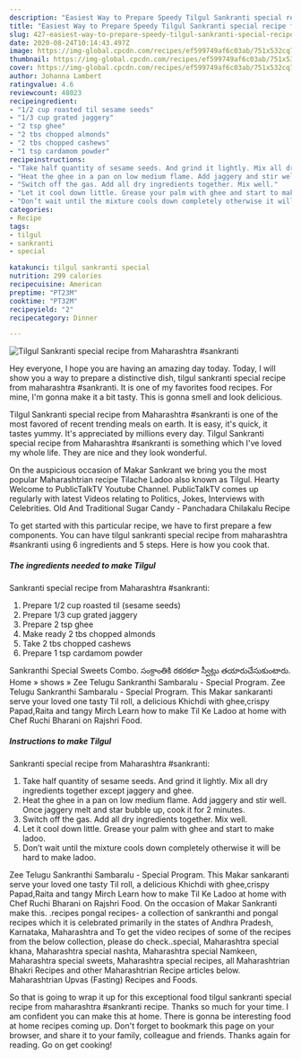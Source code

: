 ```yaml
---
description: "Easiest Way to Prepare Speedy Tilgul Sankranti special recipe from Maharashtra  #sankranti"
title: "Easiest Way to Prepare Speedy Tilgul Sankranti special recipe from Maharashtra  #sankranti"
slug: 427-easiest-way-to-prepare-speedy-tilgul-sankranti-special-recipe-from-maharashtra-sankranti
date: 2020-08-24T10:14:43.497Z
image: https://img-global.cpcdn.com/recipes/ef599749af6c03ab/751x532cq70/tilgul-sankranti-special-recipe-from-maharashtra-sankranti-recipe-main-photo.jpg
thumbnail: https://img-global.cpcdn.com/recipes/ef599749af6c03ab/751x532cq70/tilgul-sankranti-special-recipe-from-maharashtra-sankranti-recipe-main-photo.jpg
cover: https://img-global.cpcdn.com/recipes/ef599749af6c03ab/751x532cq70/tilgul-sankranti-special-recipe-from-maharashtra-sankranti-recipe-main-photo.jpg
author: Johanna Lambert
ratingvalue: 4.6
reviewcount: 48023
recipeingredient:
- "1/2 cup roasted til sesame seeds"
- "1/3 cup grated jaggery"
- "2 tsp ghee"
- "2 tbs chopped almonds"
- "2 tbs chopped cashews"
- "1 tsp cardamom powder"
recipeinstructions:
- "Take half quantity of sesame seeds. And grind it lightly. Mix all dry ingredients together except jaggery and ghee."
- "Heat the ghee in a pan on low medium flame. Add jaggery and stir well. Once jaggery melt and star bubble up, cook it for 2 minutes."
- "Switch off the gas. Add all dry ingredients together. Mix well."
- "Let it cool down little. Grease your palm with ghee and start to make ladoo."
- "Don’t wait until the mixture cools down completely otherwise it will be hard to make ladoo."
categories:
- Recipe
tags:
- tilgul
- sankranti
- special

katakunci: tilgul sankranti special 
nutrition: 299 calories
recipecuisine: American
preptime: "PT23M"
cooktime: "PT32M"
recipeyield: "2"
recipecategory: Dinner

---
```



![Tilgul
Sankranti special recipe from Maharashtra 
#sankranti](https://img-global.cpcdn.com/recipes/ef599749af6c03ab/751x532cq70/tilgul-sankranti-special-recipe-from-maharashtra-sankranti-recipe-main-photo.jpg)

Hey everyone, I hope you are having an amazing day today. Today, I will show you a way to prepare a distinctive dish, tilgul
sankranti special recipe from maharashtra 
#sankranti. It is one of my favorites food recipes. For mine, I'm gonna make it a bit tasty. This is gonna smell and look delicious.

Tilgul
Sankranti special recipe from Maharashtra 
#sankranti is one of the most favored of recent trending meals on earth. It is easy, it's quick, it tastes yummy. It's appreciated by millions every day. Tilgul
Sankranti special recipe from Maharashtra 
#sankranti is something which I've loved my whole life. They are nice and they look wonderful.

On the auspicious occasion of Makar Sankrant we bring you the most popular Maharashtrian recipe Tilache Ladoo also known as Tilgul. Hearty Welcome to PublicTalkTV Youtube Channel. PublicTalkTV comes up regularly with latest Videos relating to Politics, Jokes, Interviews with Celebrities. Old And Traditional Sugar Candy - Panchadara Chilakalu Recipe


To get started with this particular recipe, we have to first prepare a few components. You can have tilgul
sankranti special recipe from maharashtra 
#sankranti using 6 ingredients and 5 steps. Here is how you cook that.

<!--inarticleads1-->

##### The ingredients needed to make Tilgul
Sankranti special recipe from Maharashtra 
#sankranti:

1. Prepare 1/2 cup roasted til (sesame seeds)
1. Prepare 1/3 cup grated jaggery
1. Prepare 2 tsp ghee
1. Make ready 2 tbs chopped almonds
1. Take 2 tbs chopped cashews
1. Prepare 1 tsp cardamom powder


Sankranthi Special Sweets Combo. సంక్రాంతికి రకరకలా స్వీట్లు తయారుచేసుకుంటారు. Home » shows » Zee Telugu Sankranthi Sambaralu - Special Program. Zee Telugu Sankranthi Sambaralu - Special Program. This Makar sankaranti serve your loved one tasty Til roll, a delicious Khichdi with ghee,crispy Papad,Raita and tangy Mirch Learn how to make Til Ke Ladoo at home with Chef Ruchi Bharani on Rajshri Food. 

<!--inarticleads2-->

##### Instructions to make Tilgul
Sankranti special recipe from Maharashtra 
#sankranti:

1. Take half quantity of sesame seeds. And grind it lightly. Mix all dry ingredients together except jaggery and ghee.
1. Heat the ghee in a pan on low medium flame. Add jaggery and stir well. Once jaggery melt and star bubble up, cook it for 2 minutes.
1. Switch off the gas. Add all dry ingredients together. Mix well.
1. Let it cool down little. Grease your palm with ghee and start to make ladoo.
1. Don’t wait until the mixture cools down completely otherwise it will be hard to make ladoo.


Zee Telugu Sankranthi Sambaralu - Special Program. This Makar sankaranti serve your loved one tasty Til roll, a delicious Khichdi with ghee,crispy Papad,Raita and tangy Mirch Learn how to make Til Ke Ladoo at home with Chef Ruchi Bharani on Rajshri Food. On the occasion of Makar Sankranti make this. .recipes pongal recipes- a collection of sankranthi and pongal recipes which it is celebrated primarily in the states of Andhra Pradesh, Karnataka, Maharashtra and To get the video recipes of some of the recipes from the below collection, please do check..special, Maharashtra special khana, Maharashtra special nashta, Maharashtra special Namkeen, Maharashtra special sweets, Maharashtra special recipes, all Maharashtrian Bhakri Recipes and other Maharashtrian Recipe articles below. Maharashtrian Upvas (Fasting) Recipes and Foods. 

So that is going to wrap it up for this exceptional food tilgul
sankranti special recipe from maharashtra 
#sankranti recipe. Thanks so much for your time. I am confident you can make this at home. There is gonna be interesting food at home recipes coming up. Don't forget to bookmark this page on your browser, and share it to your family, colleague and friends. Thanks again for reading. Go on get cooking!
